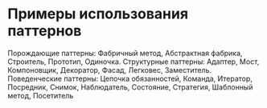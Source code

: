 # Примеры использования паттернов

Порождающие паттерны: Фабричный метод, Абстрактная фабрика, Строитель, Прототип, Одиночка.
Структурные паттерны: Адаптер, Мост, Компоновщик, Декоратор, Фасад, Легковес, Заместитель.
Поведенческие паттерны: Цепочка обязанностей, Команда, Итератор, Посредник, Снимок, Наблюдатель, Состояние, Стратегия, Шаблонный метод, Посетитель
